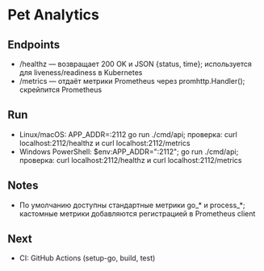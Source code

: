 # Pet Analytics

## Endpoints
- /healthz — возвращает 200 OK и JSON {status, time}; используется для liveness/readiness в Kubernetes
- /metrics — отдаёт метрики Prometheus через promhttp.Handler(); скрейпится Prometheus

## Run
- Linux/macOS: APP_ADDR=:2112 go run ./cmd/api; проверка: curl localhost:2112/healthz и curl localhost:2112/metrics
- Windows PowerShell: $env:APP_ADDR=":2112"; go run ./cmd/api; проверка: curl localhost:2112/healthz и curl localhost:2112/metrics

## Notes
- По умолчанию доступны стандартные метрики go_* и process_*; кастомные метрики добавляются регистрацией в Prometheus client

## Next
- CI: GitHub Actions (setup-go, build, test)
